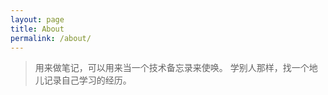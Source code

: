 ```yaml
---
layout: page
title: About
permalink: /about/
---
```


> 用来做笔记，可以用来当一个技术备忘录来使唤。
> 学别人那样，找一个地儿记录自己学习的经历。
